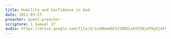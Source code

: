 ```yaml
---
title: Humility and Confidence in God
date: 2011-03-27
preacher: guest-preacher
scripture: 1 Samuel 17
audio: https://drive.google.com/file/d/1n2NbwmDXJzYDRGIahXS5NjdfNy0j4FNy/view
---
```

